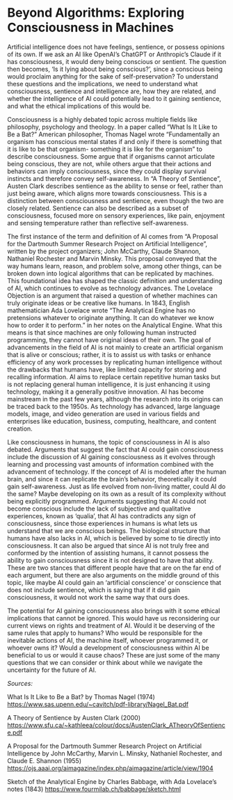 # Beyond Algorithms: Exploring Consciousness in Machines

Artificial intelligence does not have feelings, sentience, or possess opinions of its own. If we ask an AI like OpenAI’s ChatGPT or Anthropic’s Claude if it has consciousness, it would deny being conscious or sentient. The question then becomes, ‘Is it lying about being conscious?’, since a conscious being would proclaim anything for the sake of self-preservation? To understand these questions and the implications, we need to understand what consciousness, sentience and intelligence are, how they are related, and whether the intelligence of AI could potentially lead to it gaining sentience, and what the ethical implications of this would be.

Consciousness is a highly debated topic across multiple fields like philosophy, psychology and theology. In a paper called “What Is It Like to Be a Bat?” American philosopher, Thomas Nagel wrote “Fundamentally an organism has conscious mental states if and only if there is something that it is like to be that organism- something it is like for the organism” to describe consciousness. Some argue that if organisms cannot articulate being conscious, they are not, while others argue that their actions and behaviors can imply consciousness, since they could display survival instincts and therefore convey self-awareness. In “A Theory of Sentience”, Austen Clark describes sentience as the ability to sense or feel, rather than just being aware, which aligns more towards consciousness. This is a distinction between consciousness and sentience, even though the two are closely related. Sentience can also be described as a subset of consciousness, focused more on sensory experiences, like pain, enjoyment and sensing temperature rather than reflective self-awareness.

The first instance of the term and definition of AI comes from “A Proposal for the Dartmouth Summer Research Project on Artificial Intelligence”, written by the project organizers; John McCarthy, Claude Shannon, Nathaniel Rochester and Marvin Minsky. This proposal conveyed that the way humans learn, reason, and problem solve, among other things, can be broken down into logical algorithms that can be replicated by machines. This foundational idea has shaped the classic definition and understanding of AI, which continues to evolve as technology advances. The Lovelace Objection is an argument that raised a question of whether machines can truly originate ideas or be creative like humans. In 1843, English mathematician Ada Lovelace wrote “The Analytical Engine has no pretensions whatever to originate anything. It can do whatever we know how to order it to perform.” in her notes on the Analytical Engine. What this means is that since machines are only following human instructed programming, they cannot have original ideas of their own. The goal of advancements in the field of AI is not mainly to create an artificial organism that is alive or conscious; rather, it is to assist us with tasks or enhance efficiency of any work processes by replicating human intelligence without the drawbacks that humans have, like limited capacity for storing and recalling information. AI aims to replace certain repetitive human tasks but is not replacing general human intelligence, it is just enhancing it using technology, making it a generally positive innovation. AI has become mainstream in the past few years, although the research into its origins can be traced back to the 1950s. As technology has advanced, large language models, image, and video generation are used in various fields and enterprises like education, business, computing, healthcare, and content creation.

Like consciousness in humans, the topic of consciousness in AI is also debated. Arguments that suggest the fact that AI could gain consciousness include the discussion of AI gaining consciousness as it evolves through learning and processing vast amounts of information combined with the advancement of technology. If the concept of AI is modeled after the human brain, and since it can replicate the brain’s behavior, theoretically it could gain self-awareness. Just as life evolved from non-living matter, could AI do the same? Maybe developing on its own as a result of its complexity without being explicitly programmed. Arguments suggesting that AI could not become conscious include the lack of subjective and qualitative experiences, known as ‘qualia’, that AI has contradicts any sign of consciousness, since those experiences in humans is what lets us understand that we are conscious beings. The biological structure that humans have also lacks in AI, which is believed by some to tie directly into consciousness. It can also be argued that since AI is not truly free and conformed by the intention of assisting humans, it cannot possess the ability to gain consciousness since it is not designed to have that ability. These are two stances that different people have that are on the far end of each argument, but there are also arguments on the middle ground of this topic, like maybe AI could gain an ‘artificial conscience’ or conscience that does not include sentience, which is saying that if it did gain consciousness, it would not work the same way that ours does.

The potential for AI gaining consciousness also brings with it some ethical implications that cannot be ignored. This would have us reconsidering our current views on rights and treatment of AI. Would it be deserving of the same rules that apply to humans? Who would be responsible for the inevitable actions of AI, the machine itself, whoever programmed it, or whoever owns it? Would a development of consciousness within AI be beneficial to us or would it cause chaos? These are just some of the many questions that we can consider or think about while we navigate the uncertainty for the future of AI.

*Sources:*

What Is It Like to Be a Bat? by Thomas Nagel (1974)
https://www.sas.upenn.edu/~cavitch/pdf-library/Nagel_Bat.pdf

A Theory of Sentience by Austen Clark (2000)
https://www.sfu.ca/~kathleea/colour/docs/AustenClark_ATheoryOfSentience.pdf

A Proposal for the Dartmouth Summer Research Project on Artificial Intelligence by John McCarthy, Marvin L. Minsky, Nathaniel Rochester, and Claude E. Shannon (1955)
https://ojs.aaai.org/aimagazine/index.php/aimagazine/article/view/1904

Sketch of the Analytical Engine by Charles Babbage, with Ada Lovelace’s notes (1843)
https://www.fourmilab.ch/babbage/sketch.html

